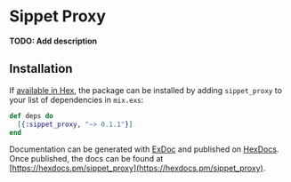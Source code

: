 # Sippet Proxy

**TODO: Add description**

## Installation

If [available in Hex](https://hex.pm/docs/publish), the package can be installed
by adding `sippet_proxy` to your list of dependencies in `mix.exs`:

```elixir
def deps do
  [{:sippet_proxy, "~> 0.1.1"}]
end
```

Documentation can be generated with [ExDoc](https://github.com/elixir-lang/ex_doc)
and published on [HexDocs](https://hexdocs.pm). Once published, the docs can
be found at [https://hexdocs.pm/sippet_proxy](https://hexdocs.pm/sippet_proxy).

